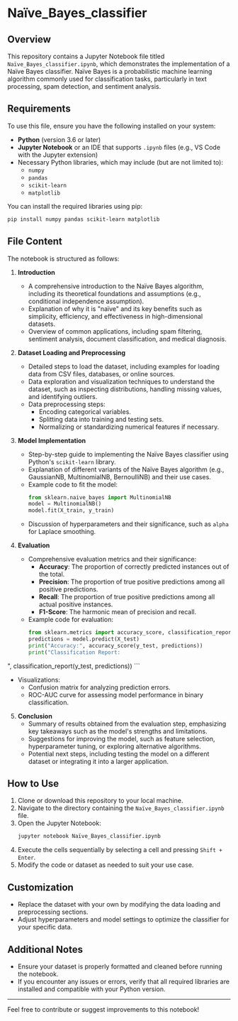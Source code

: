 
# Naïve_Bayes_classifier

## Overview
This repository contains a Jupyter Notebook file titled `Naïve_Bayes_classifier.ipynb`, which demonstrates the implementation of a Naïve Bayes classifier. Naïve Bayes is a probabilistic machine learning algorithm commonly used for classification tasks, particularly in text processing, spam detection, and sentiment analysis.

## Requirements
To use this file, ensure you have the following installed on your system:

- **Python** (version 3.6 or later)
- **Jupyter Notebook** or an IDE that supports `.ipynb` files (e.g., VS Code with the Jupyter extension)
- Necessary Python libraries, which may include (but are not limited to):
  - `numpy`
  - `pandas`
  - `scikit-learn`
  - `matplotlib`

You can install the required libraries using pip:
```bash
pip install numpy pandas scikit-learn matplotlib
```

## File Content
The notebook is structured as follows:

1. **Introduction**
   - A comprehensive introduction to the Naïve Bayes algorithm, including its theoretical foundations and assumptions (e.g., conditional independence assumption).
   - Explanation of why it is "naïve" and its key benefits such as simplicity, efficiency, and effectiveness in high-dimensional datasets.
   - Overview of common applications, including spam filtering, sentiment analysis, document classification, and medical diagnosis.

2. **Dataset Loading and Preprocessing**
   - Detailed steps to load the dataset, including examples for loading data from CSV files, databases, or online sources.
   - Data exploration and visualization techniques to understand the dataset, such as inspecting distributions, handling missing values, and identifying outliers.
   - Data preprocessing steps:
     - Encoding categorical variables.
     - Splitting data into training and testing sets.
     - Normalizing or standardizing numerical features if necessary.

3. **Model Implementation**
   - Step-by-step guide to implementing the Naïve Bayes classifier using Python's `scikit-learn` library.
   - Explanation of different variants of the Naïve Bayes algorithm (e.g., GaussianNB, MultinomialNB, BernoulliNB) and their use cases.
   - Example code to fit the model:
     ```python
     from sklearn.naive_bayes import MultinomialNB
     model = MultinomialNB()
     model.fit(X_train, y_train)
     ```
   - Discussion of hyperparameters and their significance, such as `alpha` for Laplace smoothing.

4. **Evaluation**
   - Comprehensive evaluation metrics and their significance:
     - **Accuracy**: The proportion of correctly predicted instances out of the total.
     - **Precision**: The proportion of true positive predictions among all positive predictions.
     - **Recall**: The proportion of true positive predictions among all actual positive instances.
     - **F1-Score**: The harmonic mean of precision and recall.
   - Example code for evaluation:
     ```python
     from sklearn.metrics import accuracy_score, classification_report
     predictions = model.predict(X_test)
     print("Accuracy:", accuracy_score(y_test, predictions))
     print("Classification Report:
", classification_report(y_test, predictions))
     ```
   - Visualizations:
     - Confusion matrix for analyzing prediction errors.
     - ROC-AUC curve for assessing model performance in binary classification.

5. **Conclusion**
   - Summary of results obtained from the evaluation step, emphasizing key takeaways such as the model's strengths and limitations.
   - Suggestions for improving the model, such as feature selection, hyperparameter tuning, or exploring alternative algorithms.
   - Potential next steps, including testing the model on a different dataset or integrating it into a larger application.

## How to Use
1. Clone or download this repository to your local machine.
2. Navigate to the directory containing the `Naïve_Bayes_classifier.ipynb` file.
3. Open the Jupyter Notebook:
   ```bash
   jupyter notebook Naïve_Bayes_classifier.ipynb
   ```
4. Execute the cells sequentially by selecting a cell and pressing `Shift + Enter`.
5. Modify the code or dataset as needed to suit your use case.

## Customization
- Replace the dataset with your own by modifying the data loading and preprocessing sections.
- Adjust hyperparameters and model settings to optimize the classifier for your specific data.

## Additional Notes
- Ensure your dataset is properly formatted and cleaned before running the notebook.
- If you encounter any issues or errors, verify that all required libraries are installed and compatible with your Python version.

---

Feel free to contribute or suggest improvements to this notebook!
